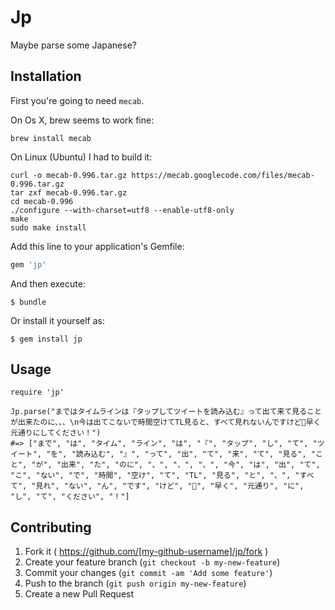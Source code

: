 # Jp

Maybe parse some Japanese?

## Installation

First you're going to need `mecab`. 

On Os X, brew seems to work fine:

```
brew install mecab
```

On Linux (Ubuntu) I had to build it:

```
curl -o mecab-0.996.tar.gz https://mecab.googlecode.com/files/mecab-0.996.tar.gz
tar zxf mecab-0.996.tar.gz
cd mecab-0.996
./configure --with-charset=utf8 --enable-utf8-only
make
sudo make install
```

Add this line to your application's Gemfile:

```ruby
gem 'jp'
```

And then execute:

    $ bundle

Or install it yourself as:

    $ gem install jp

## Usage

```
require 'jp'

Jp.parse("まではタイムラインは『タップしてツイートを読み込む』って出て来て見ることが出来たのに、、、\n今は出てこないで時間空けてTL見ると、すべて見れないんですけど💢早く元通りにしてください！")
#=> ["まで", "は", "タイム", "ライン", "は", "『", "タップ", "し", "て", "ツイート", "を", "読み込む", "』", "って", "出", "て", "来", "て", "見る", "こと", "が", "出来", "た", "のに", "、", "、", "、", "今", "は", "出", "て", "こ", "ない", "で", "時間", "空け", "て", "TL", "見る", "と", "、", "すべて", "見れ", "ない", "ん", "です", "けど", "💢", "早く", "元通り", "に", "し", "て", "ください", "！"]
```

## Contributing

1. Fork it ( https://github.com/[my-github-username]/jp/fork )
2. Create your feature branch (`git checkout -b my-new-feature`)
3. Commit your changes (`git commit -am 'Add some feature'`)
4. Push to the branch (`git push origin my-new-feature`)
5. Create a new Pull Request
